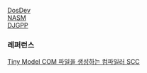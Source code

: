 
[DosDev](https://github.com/pdpdds/DOSDev)  
[NASM](https://www.nasm.us/pub/nasm/releasebuilds/2.15.05)  
[DJGPP](http://www.delorie.com/pub/djgpp/current/v2)  

### 레퍼런스
[Tiny Model COM 파일을 생성하는 컴파일러 SCC](https://github.com/mras0/scc)  
